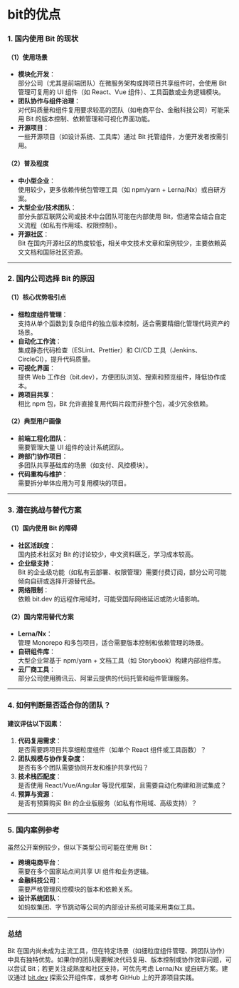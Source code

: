 # bit的优点


### **1. 国内使用 Bit 的现状**
#### **（1）使用场景**
- **模块化开发**：  
  部分公司（尤其是前端团队）在微服务架构或跨项目共享组件时，会使用 Bit 管理可复用的 UI 组件（如 React、Vue 组件）、工具函数或业务逻辑模块。
- **团队协作与组件治理**：  
  对代码质量和组件复用要求较高的团队（如电商平台、金融科技公司）可能采用 Bit 的版本控制、依赖管理和可视化界面功能。
- **开源项目**：  
  一些开源项目（如设计系统、工具库）通过 Bit 托管组件，方便开发者按需引用。

#### **（2）普及程度**
- **中小型企业**：  
  使用较少，更多依赖传统包管理工具（如 npm/yarn + Lerna/Nx）或自研方案。
- **大型企业/技术团队**：  
  部分头部互联网公司或技术中台团队可能在内部使用 Bit，但通常会结合自定义流程（如私有作用域、权限控制）。
- **开源社区**：  
  Bit 在国内开源社区的热度较低，相关中文技术文章和案例较少，主要依赖英文文档和国际社区资源。

---

### **2. 国内公司选择 Bit 的原因**
#### **（1）核心优势吸引点**
- **细粒度组件管理**：  
  支持从单个函数到复杂组件的独立版本控制，适合需要精细化管理代码资产的场景。
- **自动化工作流**：  
  集成静态代码检查（ESLint、Prettier）和 CI/CD 工具（Jenkins、CircleCI），提升代码质量。
- **可视化界面**：  
  提供 Web 工作台（bit.dev），方便团队浏览、搜索和预览组件，降低协作成本。
- **跨项目共享**：  
  相比 npm 包，Bit 允许直接复用代码片段而非整个包，减少冗余依赖。

#### **（2）典型用户画像**
- **前端工程化团队**：  
  需要管理大量 UI 组件的设计系统团队。
- **跨部门协作项目**：  
  多团队共享基础库的场景（如支付、风控模块）。
- **代码重构与维护**：  
  需要拆分单体应用为可复用模块的项目。

---

### **3. 潜在挑战与替代方案**
#### **（1）国内使用 Bit 的障碍**
- **社区活跃度**：  
  国内技术社区对 Bit 的讨论较少，中文资料匮乏，学习成本较高。
- **企业级支持**：  
  Bit 的企业级功能（如私有云部署、权限管理）需要付费订阅，部分公司可能倾向自研或选择开源替代品。
- **网络限制**：  
  依赖 bit.dev 的远程作用域时，可能受国际网络延迟或防火墙影响。

#### **（2）国内常用替代方案**
- **Lerna/Nx**：  
  管理 Monorepo 和多包项目，适合需要版本控制和依赖管理的场景。
- **自研组件库**：  
  大型企业常基于 npm/yarn + 文档工具（如 Storybook）构建内部组件库。
- **云厂商工具**：  
  部分公司使用腾讯云、阿里云提供的代码托管和组件管理服务。

---

### **4. 如何判断是否适合你的团队？**
#### **建议评估以下因素**：
1. **代码复用需求**：  
   是否需要跨项目共享细粒度组件（如单个 React 组件或工具函数）？
2. **团队规模与协作复杂度**：  
   是否有多个团队需要协同开发和维护共享代码？
3. **技术栈匹配度**：  
   是否使用 React/Vue/Angular 等现代框架，且需要自动化构建和测试集成？
4. **预算与资源**：  
   是否有预算购买 Bit 的企业版服务（如私有作用域、高级支持）？

---

### **5. 国内案例参考**
虽然公开案例较少，但以下类型公司可能在使用 Bit：
- **跨境电商平台**：  
  需要在多个国家站点间共享 UI 组件和业务逻辑。
- **金融科技公司**：  
  需要严格管理风控模块的版本和依赖关系。
- **设计系统团队**：  
  如蚂蚁集团、字节跳动等公司的内部设计系统可能采用类似工具。

---

### **总结**
Bit 在国内尚未成为主流工具，但在特定场景（如细粒度组件管理、跨团队协作）中具有独特优势。如果你的团队需要解决代码复用、版本控制或协作效率问题，可以尝试 Bit；若更关注成熟度和社区支持，可优先考虑 Lerna/Nx 或自研方案。建议通过 [bit.dev](https://bit.dev) 探索公开组件库，或参考 GitHub 上的开源项目实践。
